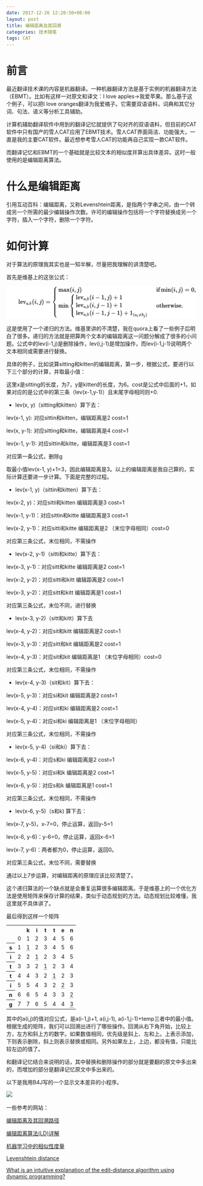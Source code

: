 ```yaml
---
date: 2017-12-26 12:28:50+08:00
layout: post
title: 编辑距离及其回溯
categories: 技术随笔
tags: CAT
---
```


# 前言

最近翻译技术课的内容是机器翻译。一种机器翻译方法是基于实例的机器翻译方法（EBMT）。比如有这样一对原文和译文：I love apples->我爱苹果。那么基于这个例子，可以把I love oranges翻译为我爱橘子。它需要双语语料，词典和其它分词、句法、语义等分析工具辅助。

计算机辅助翻译软件中用到的翻译记忆就提供了句对齐的双语语料，但目前的CAT软件中只有国产的雪人CAT应用了EBMT技术。雪人CAT界面简洁、功能强大，一直是我的主要CAT软件。最近想参考雪人CAT的功能再自己实现一款CAT软件。

而翻译记忆和EBMT的一个基础就是比较文本的相似度并算出具体差异。这时一般使用的是编辑距离算法。

# 什么是编辑距离


引用互动百科：编辑距离，又称Levenshtein距离，是指两个字串之间，由一个转成另一个所需的最少编辑操作次数。许可的编辑操作包括将一个字符替换成另一个字符，插入一个字符，删除一个字符。

# 如何计算

对于算法的原理我其实也是一知半解，尽量把我理解的讲清楚吧。

首先是维基上的这张公式：

![](https://github.com/xulihang/xulihang.github.io/raw/master/album/editdistance/formula.png)

这是使用了一个递归的方法。维基里讲的不清楚，我在quora上看了一些例子后明白了很多。递归的方法就是把算两个文本的编辑距离这一问题分解成了很多的小问题。公式中的lev(i-1,j)是删除操作，lev(i,j-1)是增加操作，而lev(i-1,j-1)说明两个文本相同或需要进行替换。

具体的例子，比如说算sitting和kitten的编辑距离，第一步，根据公式，要进行以下三个部分的计算，并取最小值：

这里x是sitting的长度，为7，y是kitten的长度，为6。cost是公式中后面的+1，如果对应的是公式中的第三条（lev(x-1,y-1)）且末尾字母相同则+0.

* lev(x, y)（sitting和kitten）算下去：

lev(x-1, y): 对应sittin和kitten，编辑距离是2 cost=1

lev(x, y-1): 对应sitting和kitte，编辑距离是4 cost=1

lev(x-1, y-1): 对应sittin和kitte，编辑距离是3 cost=1


对应第一条公式，删除g

取最小值lev(x-1, y)+1=3，因此编辑距离是3。以上的编辑距离是我自己算的，实际计算还要进一步计算。下面是完整的过程。

* lev(x-1, y)（sittin和kitten）算下去：

lev(x-2, y)：对应sitti和kitten 编辑距离是3 cost=1

lev(x-1, y-1)：对应sittin和kitte 编辑距离是3 cost=1

lev(x-2, y-1)：对应sitti和kitte 编辑距离是2 （末位字母相同）cost=0

对应第三条公式，末位相同，不需操作

* lev(x-2, y-1)（sitti和kitte）算下去：

lev(x-3, y-1)：对应sitt和kitte 编辑距离是2 cost=1

lev(x-2, y-2)：对应sitti和kitt 编辑距离是2 cost=1

lev(x-3, y-2)：对应sitt和kitt 编辑距离是1 cost=1

对应第三条公式，末位不同，进行替换

* lev(x-3, y-2)（sitt和kitt）算下去

lev(x-4, y-2)：对应sit和kitt 编辑距离是2 cost=1

lev(x-3, y-3)：对应sitt和kit 编辑距离是2 cost=1

lev(x-4, y-3)：对应sit和kit 编辑距离是1 （末位字母相同）cost=0

对应第三条公式，末位相同，不需操作

* lev(x-4, y-3)（sit和kit）算下去：

lev(x-5, y-3)：对应si和kit 编辑距离是2  cost=1

lev(x-4, y-4)：对应sit和ki 编辑距离是2  cost=1

lev(x-5, y-4)：对应si和ki 编辑距离是1 （末位字母相同）

对应第三条公式，末位相同，不需操作

* lev(x-5, y-4)（si和ki）算下去：

lev(x-6, y-4)：对应s和ki 编辑距离是2 cost=1

lev(x-5, y-5)：对应si和k 编辑距离是2 cost=1

lev(x-6, y-5)：对应s和k 编辑距离是1 cost=1

对应第三条公式，末位相同，不需操作

* lev(x-6, y-5)（s和k) 算下去：

lev(x-7, y-5)，x-7=0，停止运算，返回y-5=1

lev(x-6, y-6)：y-6=0，停止运算，返回x-6=1

lev(x-7, y-6)：两者都为0，停止运算，返回0。

对应第三条公式，末位不同，需要替换


通过以上7步运算，对编辑距离的原理应该比较清楚了。

这个递归算法的一个缺点就是会重复运算很多编辑距离。于是维基上的一个优化方法是使用矩阵来保存计算的结果，类似于动态规划的方法。动态规划比较难懂，我这里就不具体讲了。

最后得到这样一个矩阵

<p>
<table class="wikitable">
<tbody><tr>
<td></td>
<td></td>
<th>k</th>
<th>i</th>
<th>t</th>
<th>t</th>
<th>e</th>
<th>n</th>
</tr>
<tr>
<td></td>
<td>0</td>
<td>1</td>
<td>2</td>
<td>3</td>
<td>4</td>
<td>5</td>
<td>6</td>
</tr>
<tr>
<th>s</th>
<td>1</td>
<td><span title="substitution of 's' for 'k'" style="border-bottom:1px dotted">1</span></td>
<td>2</td>
<td>3</td>
<td>4</td>
<td>5</td>
<td>6</td>
</tr>
<tr>
<th>i</th>
<td>2</td>
<td>2</td>
<td><span title="'i' equals 'i'" style="border-bottom:1px dotted">1</span></td>
<td>2</td>
<td>3</td>
<td>4</td>
<td>5</td>
</tr>
<tr>
<th>t</th>
<td>3</td>
<td>3</td>
<td>2</td>
<td><span title="'t' equals 't'" style="border-bottom:1px dotted">1</span></td>
<td>2</td>
<td>3</td>
<td>4</td>
</tr>
<tr>
<th>t</th>
<td>4</td>
<td>4</td>
<td>3</td>
<td>2</td>
<td><span title="'t' equals 't'" style="border-bottom:1px dotted">1</span></td>
<td>2</td>
<td>3</td>
</tr>
<tr>
<th>i</th>
<td>5</td>
<td>5</td>
<td>4</td>
<td>3</td>
<td>2</td>
<td><span title="substitution of 'i' for 'e'" style="border-bottom:1px dotted">2</span></td>
<td>3</td>
</tr>
<tr>
<th>n</th>
<td>6</td>
<td>6</td>
<td>5</td>
<td>4</td>
<td>3</td>
<td>3</td>
<td><span title="'n' equals 'n'" style="border-bottom:1px dotted">2</span></td>
</tr>
<tr>
<th>g</th>
<td>7</td>
<td>7</td>
<td>6</td>
<td>5</td>
<td>4</td>
<td>4</td>
<td><span title="insert 'g'" style="border-bottom:1px dotted">3</span></td>
</tr>
</tbody></table>
</p>

其中的a(i,j)的值对应公式，是a(i-1,j)+1, a(i,j-1), a(i-1,j-1)+temp三者中的最小值。根据生成的矩阵，我们可以回溯出进行了哪些操作。回溯从右下角开始，比较上方，左方和斜上方的数字。如果数值相同，优先级是斜上、左和上。上表示添加，下则表示删除，斜上则表示替换或相同。另外如果左上，上边，都没有值，只能比较左边的值了。

和翻译记忆结合来说明的话，其中替换和删除操作的部分就是要翻的原文中多出来的，而增加的部分是翻译记忆原文中多出来的。

以下是我用B4J写的一个显示文本差异的小程序。

![](http://wx3.sinaimg.cn/mw690/a6938c7aly1fmtcrnuslvj20f40bfdg7.jpg)

一些参考的网站：

[编辑距离及其回溯路径](http://blog.csdn.net/alansede/article/details/48103169)

[编辑距离算法(LD)详解](http://blog.csdn.net/majinfei/article/details/16979049)

[机器学习中的相似性度量](http://www.sigvc.org/bbs/forum.php?mod=viewthread&tid=981)

[Levenshtein distance](https://en.wikipedia.org/wiki/Levenshtein_distance)

[What is an intuitive explanation of the edit-distance algorithm using dynamic programming?](https://www.quora.com/What-is-an-intuitive-explanation-of-the-edit-distance-algorithm-using-dynamic-programming)










